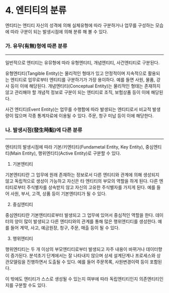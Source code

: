 # 4. 엔티티의 분류

엔티티는 엔티티 자신의 성격에 의해 실체유형에 따라 구분하거나 업무를 구성하는 모습에 따라 구분이 되는 발생시점에 의해 분류 해 볼 수 있다. 



### 가. 유무(有無)형에 따른 분류

___

일반적으로 엔티티는 유뮤형에 따라 유형엔티티, 개념엔티티, 사건엔티티로 구분된다.

유형엔티티(Tangible Entity)는 물리적인 형태가 있고 안정적이며 지속적으로 활용되는 엔티티로 업무로부터 엔티티를 구분하기가 가장 용이하다. 예를 들면 사원, 물품, 강사 등이 이에 해당된다. 개념엔티티(Conceptual Entity)는 물리적인 형태는 존재하지 않고 관리해야 할 개념적 정보로 구분이 되는 엔티티로 조직, 보험상품 등이 이에 해당된다. 

사건 엔티티(Event Entity)는 업무를 수행함에 따라 발생되는 엔티티로서 비교적 발생량이 많으며 각종 통계자료에 이용될 수 있다. 주문, 청구 미납 등이 이에 해당한다. 



### 나. 발생시점(發生時點)에 다른 분류 

___

엔티티의 발생시점에 따라 기본/키엔티티(Fundametal Entity, Key Entity), 중심엔티티(Main Entity), 행위엔티티(Active Entity)로 구분할 수 있다. 

1. 기본엔티티

기본엔티티란 그 업무에 원래 존재하는 정보로서 다른 엔티티와 관계에 의해 생성되지 않고 독립적으로 생성이 가능하고 자신은 타 엔티티의 부모의 역할을 하게 된다. 다른 엔티티로부터 주식별자를 상속받지 않고 자신의 고유한 주식별자를 가지게 된다. 예를 들어 사원, 부서, 고객, 상품 등이 기본엔티티가 될 수 있다. 

2. 중심엔티티

중심엔티티란 기본엔티티로부터 발생되고 그 업무에 있어서 중심적인 역할을 한다. 데이터의 양이 많이 발생되고 다른 엔티티와의 관계를 통해 많은 행위엔티티를 생성한다. 예를 들어 계약, 사고, 예금원장, 청구, 주문, 매출 등이 될 수 있다.

3. 행위엔티티

행위엔티티는 두 개 이상의 부모엔티티로부터 발생되고 자주 내용이 바뀌거나 데이터향이 증가된다. 분석초기 단계에서는 잘 나타내지 않으며 상세 설계단계나 프로세스와 상관모델링을 진행하면서 도출될 수 있다. 예를 들어 주문목록, 사원변경이력 등이 포함된다. 



이 밖에도 엔티티가 스스로 생성될 수 있는지 여부에 따라 독립엔티티인지 의존엔티티인지를 구분할 수도 있다. 